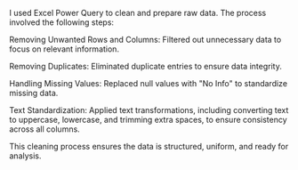 I used Excel Power Query to clean and prepare raw data. The process involved the following steps:

Removing Unwanted Rows and Columns: Filtered out unnecessary data to focus on relevant information.

Removing Duplicates: Eliminated duplicate entries to ensure data integrity.

Handling Missing Values: Replaced null values with "No Info" to standardize missing data.

Text Standardization: Applied text transformations, including converting text to uppercase, lowercase, and trimming extra spaces, to ensure consistency across all columns.

This cleaning process ensures the data is structured, uniform, and ready for analysis.
